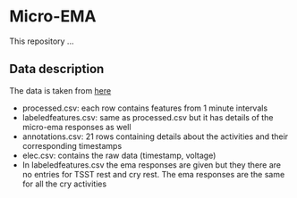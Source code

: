 # Micro-EMA
This repository ...

## Data description
The data is taken from [here](https://osf.io/4zajm)
- processed.csv: each row contains features from 1 minute intervals
- labeledfeatures.csv: same as processed.csv but it has details of the micro-ema responses as well
- annotations.csv: 21 rows containing details about the activities and their corresponding timestamps
- elec.csv: contains the raw data (timestamp, voltage)
- In labeledfeatures.csv the ema responses are given but they there are no entries for TSST rest and cry rest. The ema responses are the same for all the cry activities


